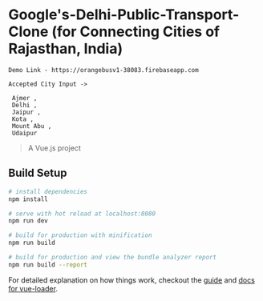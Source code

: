 # Google's-Delhi-Public-Transport-Clone (for Connecting Cities of Rajasthan, India)

```
Demo Link - https://orangebusv1-38083.firebaseapp.com

Accepted City Input -> 
 
 Ajmer ,
 Delhi ,
 Jaipur ,
 Kota ,
 Mount Abu ,
 Udaipur
```

> A Vue.js project

## Build Setup

``` bash
# install dependencies
npm install

# serve with hot reload at localhost:8080
npm run dev

# build for production with minification
npm run build

# build for production and view the bundle analyzer report
npm run build --report
```

For detailed explanation on how things work, checkout the [guide](http://vuejs-templates.github.io/webpack/) and [docs for vue-loader](http://vuejs.github.io/vue-loader).
